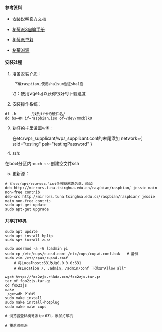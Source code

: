 #### 参考资料

- [安装说明官方文档](https://www.raspberrypi.org/documentation/installation/installing-images/linux.md)


- [树莓派3自编手册](https://pan.baidu.com/s/1mhDWoCo?spm=a1z09.2.0.0.5w50lW#list/path=%2F)
- [树莓派书籍](https://pan.baidu.com/s/1i4WZlRJ?spm=a1z09.2.0.0.5w50lW#list/path=%2F )
- [树莓派源](http://www.raspbian.org/RaspbianMirrors)

#### 安装过程

1. 准备安装介质：

		下载raspbian,使用sha1sum验证sha1值
	注：使用wget可以获得很好的下载速度

2. 安装操作系统：

```shell
df -h		/找到tf卡的硬件名/
dd bs=4M if=raspbian.iso of=/dev/mmcblk0
```

3. 刻好的卡里设置wifi：

	在etc/wpa_supplicant/wpa_supplicant.conf的末尾添加
	network={
	ssid="testing"
	psk="testingPassword"
	}
4. ssh:

在boot分区内`touch ssh`创建空文件ssh

5. 更新源：

```shell
# 在etc/apt/sources.list注释掉原来的源，添加
deb http://mirrors.tuna.tsinghua.edu.cn/raspbian/raspbian/ jessie main non-free contrib
deb-src http://mirrors.tuna.tsinghua.edu.cn/raspbian/raspbian/ jessie main non-free contrib
sudo apt-get update
sudo apt-get upgrade
```

#### 共享打印机

```
sudo apt update
sudo apt install hplip
sudo apt install cups

sudo usermod -a -G lpadmin pi
sudo cp /etc/cups/cupsd.conf /etc/cups/cupsd.conf.bak	# 备份
sudo vim /etc/cpus/cupsd.conf
	# 将Localhost:631改为0.0.0.0:631
	# 在Location /, /admin, /admin/conf 下添加"Allow all"
	
wget http://foo2zjs.rkkda.com/foo2zjs.tar.gz
tar xf foo2zjs.tar.gz
cd foo2zjs
make
./getwdb P1005
sudo make install
sudo make install-hotplug
sudo make make cups

# 浏览器登陆树莓派ip:631，添加打印机

# 重启树莓派
```




